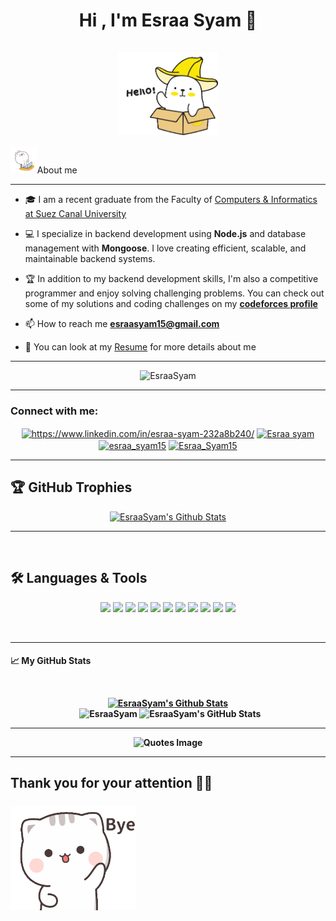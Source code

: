 <h1 align="center">Hi , I'm Esraa Syam 🖤
</br> </br><img align = "center" src="https://github.com/EsraaSyam/EsraaSyam/blob/main/stickers/hi-hello.gif" width="160"> </h1>


 <img  src="https://github.com/EsraaSyam/EsraaSyam/blob/main/stickers/monitors-typing.gif" width="8.5%">About me


---

<!-- <p align="center">
  <a href="https://github.com/DenverCoder1/readme-typing-svg"><img src="https://readme-typing-svg.demolab.com?font=Fira+Code&size=23&pause=1000&color=FFBBD3&background=86FFB400&center=true&vCenter=true&random=false&width=435&lines=Computer+Science+Student;Competitive+Programmer;Software+Engineer;Backend+Developer"></a>
</p> -->

-  🎓 I am a recent graduate from the Faculty of [Computers & Informatics at Suez Canal University](http://suez.edu.eg/ar/?page_id=7325&lang=en)

- 💻 I specialize in backend development using **Node.js** and database management with **Mongoose**. I love creating efficient, scalable, and maintainable backend systems.

- 🏆 In addition to my backend development skills, I'm also a competitive programmer and enjoy solving challenging problems. You can check out some of my solutions and coding challenges on my **[codeforces profile](https://codeforces.com/profile/Sira)**

- 📫 How to reach me **esraasyam15@gmail.com**

- 🔭 You can look at my [Resume](https://drive.google.com/file/d/1sOIU7aq4by0LnyzxJMfFCFb6VbJqhb9u/view?usp=sharing) for more details about me 

---

<p align="center"> <img src="https://komarev.com/ghpvc/?username=EsraaSyam&label=Profile%20views&color=0e75b6&style=flat" alt="EsraaSyam" height=25px, width=160px/> 
</p>

---

<h3 align="left"> Connect with me:</h3>
<p align="center">
<a href="https://www.linkedin.com/in/esraa-syam-232a8b240/" target="blank"><img align="center" src="https://raw.githubusercontent.com/rahuldkjain/github-profile-readme-generator/master/src/images/icons/Social/linked-in-alt.svg" alt="https://www.linkedin.com/in/esraa-syam-232a8b240/" height="30" width="60" /></a>
<a href="https://www.hackerrank.com/UGS_141198" target="blank"><img align="center" src="https://raw.githubusercontent.com/rahuldkjain/github-profile-readme-generator/master/src/images/icons/Social/hackerrank.svg" alt="Esraa syam" height="30" width="60" /></a>
<a href="https://codeforces.com/profile/esraa_syam15" target="blank"><img align="center" src="https://raw.githubusercontent.com/rahuldkjain/github-profile-readme-generator/master/src/images/icons/Social/codeforces.svg" alt="esraa_syam15" height="30" width="30" /></a>
<a href="https://leetcode.com/Esraa_Syam15/" target="blank"><img align="center" src="https://raw.githubusercontent.com/rahuldkjain/github-profile-readme-generator/master/src/images/icons/Social/leet-code.svg" alt="Esraa_Syam15" height="30" width="80" /></a>
<!-- <img align="right" src="https://github.com/EsraaSyam/EsraaSyam/blob/main/quack-quack-dance.gif" width = "180"/>  -->

---
  ## 🏆 GitHub Trophies
<p align="center">
    <a href="https://github.com/anuraghazra/github-readme-stats"><img alt="EsraaSyam's Github Stats" src="https://github-profile-trophy.vercel.app/?username=EsraaSyam&theme=radical&no-frame=false&no-bg=true&margin-w=4" height="250px"/></a>

---

<!---languages & Tools text --->

<div>&nbsp;</div>
<h2 align="left">🛠️ Languages & Tools</h2></p>
<div align="center">

<!--- language icons --->

<img height="50"  src="https://user-images.githubusercontent.com/25181517/192108372-f71d70ac-7ae6-4c0d-8395-51d8870c2ef0.png" />
<img height="50" src="https://user-images.githubusercontent.com/25181517/192108374-8da61ba1-99ec-41d7-80b8-fb2f7c0a4948.png" />
<img height="50" src="https://user-images.githubusercontent.com/25181517/192108889-232b3431-a585-4b36-a62d-9078bd3641d9.png" />
<img height="50" src="https://user-images.githubusercontent.com/25181517/192108890-200809d1-439c-4e23-90d3-b090cf9a4eea.png" />
<img height="50" src="https://user-images.githubusercontent.com/25181517/192108891-d86b6220-e232-423a-bf5f-90903e6887c3.png" />

<img height="50" src="https://user-images.githubusercontent.com/25181517/192109061-e138ca71-337c-4019-8d42-4792fdaa7128.png" />
<img height="50" src="https://user-images.githubusercontent.com/25181517/117447155-6a868a00-af3d-11eb-9cfe-245df15c9f3f.png" />

<img height="50" src="https://user-images.githubusercontent.com/25181517/121401671-49102800-c959-11eb-9f6f-74d49a5e1774.png" />
<img height="50" src="https://user-images.githubusercontent.com/25181517/183568594-85e280a7-0d7e-4d1a-9028-c8c2209e073c.png" />
<img height="50" src="https://user-images.githubusercontent.com/25181517/192106073-90fffafe-3562-4ff9-a37e-c77a2da0ff58.png" />
<img height="50" src="https://user-images.githubusercontent.com/25181517/186884153-99edc188-e4aa-4c84-91b0-e2df260ebc33.png" />
  
&nbsp;
  </div>
  
<!--- Languages & Tools End --->

---

<!--- GitHub Stats --->
<h4 align="left">📈 My GitHub Stats</42></p>
  <br/>
  <p align="center">
    <a href="https://github.com/anuraghazra/github-readme-stats"><img alt="EsraaSyam's Github Stats" src="https://github-readme-stats.vercel.app/api?username=EsraaSyam&theme=chartreuse-dark&show_icons=true&hide_border=true&count_private=true" height="192px"/></a>
<br/>
  &nbsp;
	  <img src="https://github-readme-streak-stats.herokuapp.com/?user=EsraaSyam&theme=chartreuse-dark&hide_border=true" alt="EsraaSyam" height="192px"/>
	  <img src="https://github-readme-stats.vercel.app/api/top-langs/?username=EsraaSyam&theme=chartreuse-dark&show_icons=true&hide_border=true&layout=compact" alt="EsraaSyam's GitHub Stats" alt="EsraaSyam" height="192px"/>
  <br/>

---

<p align="center">
  <img src="https://quotes-github-readme.vercel.app/api?type=horizontal&theme=chartreuse-dark&show_icons=true&hide_border=true&layout=compact&animation=default&align=center" alt="Quotes Image">
</p>



---


<h2> Thank you for your attention 🙏🏻 </br> </br>  <img align="center" src="https://github.com/EsraaSyam/EsraaSyam/blob/main/wave-bye.gif" width = "200"/> </h2>


													     
													     